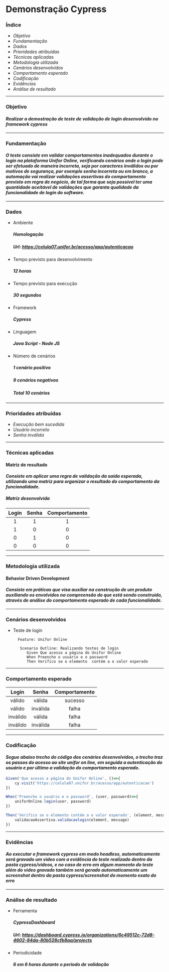 # Demonstração Cypress

### Índice
* *Objetivo*
* *Fundamentação*
* *Dados*
* *Prioridades atribuídas*
* *Técnicas aplicadas*
* *Metodologia utilizada*
* *Cenários desenvolvidos*
* *Comportamento esperado*
* *Codificação*
* *Evidências*
* *Análise de resultado*
---

### Objetivo

#### *Realizar a demostração de teste de validação de login desenvolvido no framework cypress*
---
### Fundamentação

#### *O teste consiste em validar comportamentos inadequados durante o login na plataforma Unifor Online, verificando cenários onde o login pode ser efetuado de maneira incorreta, seja por caracteres inválidos ou por motivos de segurança, por exemplo senha incorreta ou em branco, a automação vai realizar validações assertivas do comportamento previsto em regra de negócio, de tal forma que seja possível ter uma quantidade aceitável de validações que garanta qualidade da funcionalidade de login do software.*
---
### Dados
* Ambiente
    ##### *Homologação*
    ##### *Url: https://celula07.unifor.br/acesso/app/autenticacao*
* Tempo previsto para desenvolvimento
    ##### *12 horas*
* Tempo previsto para execução
    ##### *30 segundos*
* Framework 
    ##### *Cypress*
* Linguagem
    ##### *Java Script - Node JS*
* Número de cenários
    ##### *1 cenário positivo*
    ##### *9 cenários negativos*
    ##### Total 10 cenários
---
### Prioridades atribuídas
* *Execução bem sucedida*
* *Usuário incorreto*
* *Senha inválida*
---
### Técnicas aplicadas
#### Matriz de resultado
#### *Consiste em aplicar uma regra de validação da saída esperada, utilizando uma matriz para organizar o resultado do comportamento da funcionalidade.*
##### Matriz desenvolvida

|Login|Senha|Comportamento|
|:---:|:---:|:---:|
|1|1|1|
|1|0|0|
|0|1|0|
|0|0|0|
---
### Metodologia utilizada
#### Behavior Driven Development 
#### *Consiste em práticas que visa auxiliar na construção de um produto auxiliando os envolvidos na compreensão do que está sendo construído, através de análise do comportamento esperado de cada funcionalidade.*
---
### Cenários desenvolvidos
* Teste de login
 
        Feature: Unifor Online

         Scenario Outline: Realizando testes de login
            Given Que acesso a página do Unifor Online
            When Preencho o usuário e o password 
            Then Verifico se o elemento  contém a o valor esperado
---
### Comportamento esperado

|Login|Senha|Comportamento|
|:---:|:---:|:---:|
|válido|válida|sucesso|
|válido|inválida|falha|
|inválido|válida|falha|
|inválido|inválida|falha|
---
### Codificação
#### *Segue abaixo trecho do código dos cenários desenvolvidos, o trecho traz os passos do acesso ao site unifor on line, em seguida a autenticação do usuário e por último a validação do comportamento esperado.*

~~~javascript
Given('Que acesso a página do Unifor Online', ()=>{
    cy.visit('https://celula07.unifor.br/acesso/app/autenticacao') 
})

When('Preencho o usuário e o password', (user, password)=>{
    uniforOnline.login(user, password)
})

Then('Verifico se o elemento contém a o valor esperado', (element, message)=>{
    validacaoAssertiva.validacaologin(element, message)
})
 ~~~~
 ---

### Evidências
#### *Ao executar o framework cypress em modo headless, automaticamente será gravado um video com a evidência do teste realizado dentro da pasta cypress/videos, e no caso de erro em algum momento do teste além do video gravado também será gerado automaticamente um screenshot dentro da pasta cypress/screenshot do momento exato do erro*
---
### Análise de resultado
* Ferramenta
    ##### *CypressDashboard*
    ##### *Url: https://dashboard.cypress.io/organizations/6c49512c-72d8-4602-84da-80b528cfb8aa/projects*
* Periodicidade
    ##### *6 em 6 horas durante o periodo de validação*
